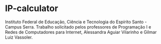 # IP-calculator
Instituto Federal de Educação, Ciência e Tecnologia do Espírito Santo - Campus Serra. Trabalho solicitado pelos professores de Programação I e Redes de Computadores para Internet, Alessandra Aguiar Vilarinho e Gilmar Luiz Vassoler.
